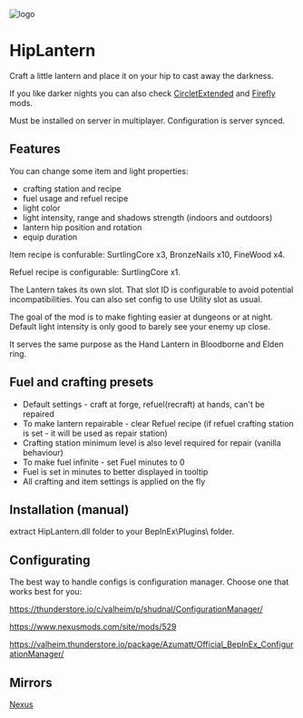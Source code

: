 ![logo](https://staticdelivery.nexusmods.com/mods/3667/images/headers/2748_1713569269.jpg)
# HipLantern
Craft a little lantern and place it on your hip to cast away the darkness.

If you like darker nights you can also check [CircletExtended](https://thunderstore.io/c/valheim/p/shudnal/CircletExtended/) and [Firefly](https://thunderstore.io/c/valheim/p/shudnal/Firefly/) mods.

Must be installed on server in multiplayer. Configuration is server synced.

## Features
You can change some item and light properties:
* crafting station and recipe
* fuel usage and refuel recipe
* light color
* light intensity, range and shadows strength (indoors and outdoors)
* lantern hip position and rotation
* equip duration

Item recipe is confurable: SurtlingCore x3, BronzeNails x10, FineWood x4.

Refuel recipe is configurable: SurtlingCore x1.

The Lantern takes its own slot. That slot ID is configurable to avoid potential incompatibilities. You can also set config to use Utility slot as usual.

The goal of the mod is to make fighting easier at dungeons or at night. Default light intensity is only good to barely see your enemy up close.

It serves the same purpose as the Hand Lantern in Bloodborne and Elden ring.

## Fuel and crafting presets
* Default settings - craft at forge, refuel(recraft) at hands, can't be repaired
* To make lantern repairable - clear Refuel recipe (if refuel crafting station is set - it will be used as repair station)
* Crafting station minimum level is also level required for repair (vanilla behaviour)
* To make fuel infinite - set Fuel minutes to 0
* Fuel is set in minutes to better displayed in tooltip
* All crafting and item settings is applied on the fly

## Installation (manual)
extract HipLantern.dll folder to your BepInEx\Plugins\ folder.

## Configurating
The best way to handle configs is configuration manager. Choose one that works best for you:

https://thunderstore.io/c/valheim/p/shudnal/ConfigurationManager/

https://www.nexusmods.com/site/mods/529

https://valheim.thunderstore.io/package/Azumatt/Official_BepInEx_ConfigurationManager/

## Mirrors
[Nexus](https://www.nexusmods.com/valheim/mods/2748)